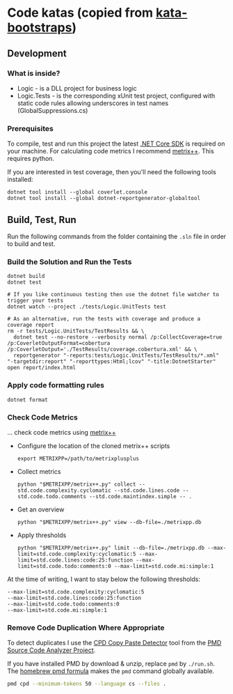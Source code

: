# Code katas (copied from [kata-bootstraps](https://github.com/swkBerlin/kata-bootstraps/tree/master/csharp/dotnet6))

## Development

### What is inside?

- Logic - is a DLL project for business logic
- Logic.Tests - is the corresponding xUnit test project, configured with static code rules allowing
  underscores in test names (GlobalSuppressions.cs)

### Prerequisites

To compile, test and run this project the latest [.NET Core SDK](https://dotnet.microsoft.com/download) is required on
your machine. For calculating code metrics I recommend [metrix++](https://github.com/metrixplusplus/metrixplusplus).
This requires python.

If you are interested in test coverage, then you'll need the following tools installed:

```shell
dotnet tool install --global coverlet.console
dotnet tool install --global dotnet-reportgenerator-globaltool
```

## Build, Test, Run

Run the following commands from the folder containing the `.sln` file in order to build and test.

### Build the Solution and Run the Tests

```shell
dotnet build
dotnet test
```
```shell
# If you like continuous testing then use the dotnet file watcher to trigger your tests
dotnet watch --project ./tests/Logic.UnitTests test
```
```shell
# As an alternative, run the tests with coverage and produce a coverage report
rm -r tests/Logic.UnitTests/TestResults && \
  dotnet test --no-restore --verbosity normal /p:CollectCoverage=true /p:CoverletOutputFormat=cobertura /p:CoverletOutput='./TestResults/coverage.cobertura.xml' && \
  reportgenerator "-reports:tests/Logic.UnitTests/TestResults/*.xml" "-targetdir:report" "-reporttypes:Html;lcov" "-title:DotnetStarter"
open report/index.html
```

### Apply code formatting rules

```shell
dotnet format
```

### Check Code Metrics

... check code metrics using [metrix++](https://github.com/metrixplusplus/metrixplusplus)

- Configure the location of the cloned metrix++ scripts
  ```shell
  export METRIXPP=/path/to/metrixplusplus
  ```

- Collect metrics
  ```shell
  python "$METRIXPP/metrix++.py" collect --std.code.complexity.cyclomatic --std.code.lines.code --std.code.todo.comments --std.code.maintindex.simple -- .
  ```

- Get an overview
  ```shell
  python "$METRIXPP/metrix++.py" view --db-file=./metrixpp.db
  ```

- Apply thresholds
  ```shell
  python "$METRIXPP/metrix++.py" limit --db-file=./metrixpp.db --max-limit=std.code.complexity:cyclomatic:5 --max-limit=std.code.lines:code:25:function --max-limit=std.code.todo:comments:0 --max-limit=std.code.mi:simple:1
  ```

At the time of writing, I want to stay below the following thresholds:

```text
--max-limit=std.code.complexity:cyclomatic:5
--max-limit=std.code.lines:code:25:function
--max-limit=std.code.todo:comments:0
--max-limit=std.code.mi:simple:1
```

### Remove Code Duplication Where Appropriate

To detect duplicates I use the [CPD Copy Paste Detector](https://pmd.github.io/latest/pmd_userdocs_cpd.html)
tool from the [PMD Source Code Analyzer Project](https://pmd.github.io/latest/index.html).

If you have installed PMD by download & unzip, replace `pmd` by `./run.sh`.
The [homebrew pmd formula](https://formulae.brew.sh/formula/pmd) makes the `pmd` command globally available.

```sh
pmd cpd --minimum-tokens 50 --language cs --files .
```
